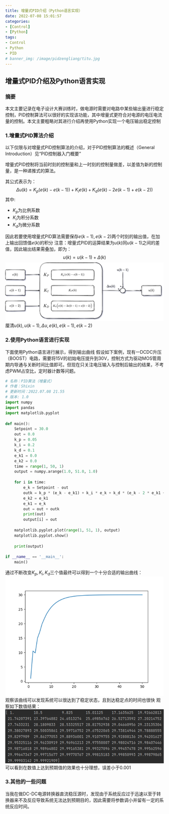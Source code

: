 ```yaml
---
title: 增量式PID介绍（Python语言实现）
date: 2022-07-08 15:01:57
categories:
- [Control]
- [Python]
tags: 
- Control
- Python
- PID
# banner_img: /image/pidzengliang/titu.jpg
--- 
```


## 增量式PID介绍及Python语言实现

### 摘要

本文主要记录在电子设计大赛训练时，做电源时需要对电路中某些输出量进行稳定控制，PID控制算法可以很好的实现该功能，其中增量式更符合对电源的电压电流量的控制。本文主要粗略对其进行介绍再使用Python实现一个电压输出稳定控制
<!-- more -->
### 1.增量式PID算法介绍

以下仅限与对增量式PID控制算法的介绍，对于PID控制算法的概述（General Introduction）见“PID控制器入门概要”

增量式PID控制将当前时刻的控制量和上一时刻的控制量做差，以差值为新的控制量，是一种递推式的算法。

其公式表示为：
$$
\Delta u(k) = K_p (e(k) - e(k-1)) + K_i e(k) + K_d(e(k) - 2e(k-1) + e(k-2)) \tag{1}
$$
其中:

- $K_p$为比例系数
- $K_i$为积分系数
- $K_d$为微分系数

因此若要使用增量式PID算法需要保存$e(k-1),e(k-2)$两个时刻的输出值，在加上输出回馈值$e(k)$的积分
注意：增量式PID的运算结果为$u(k)$同$u(k-1)$之间的差值，因此输出结果需叠加，即为：
$$
u(k) = u(k-1) + \Delta(k)
$$
![增量PID流程框图](/image/pidzengliang/zengliangpid.png)
厘清$u(k),u(k-1),\Delta u,e(k),e(k-1),e(k-2)$

### 2.使用Python语言进行实现

下面使用Python语言进行展示，得到输出曲线
假设如下案例，现有一DCDC升压（BOOST）电路，需要将15V的初始电压提升到30V，控制方式为驱动MOS管周期内导通与关断时间比值即可。但现在只关注电压输入与控制后输出的结果，不考虑PWM占空比，定时器计数等问题。

```Python
# 名称：PID算法（增量式）
# 作者：Shixin
# 更新时间：2022.07.08 21.55
# 版本: 1.0
import numpy
import pandas
import matplotlib.pyplot

def main():
    Setpoint = 30.0
    out = 0.0
    k_p = 0.05
    k_i = 0.2
    k_d = 0.1
    e_k1 = 0.0
    e_k2 = 0.0
    time = range(1, 50, 1)
    output = numpy.arange(1.0, 51.0, 1.0)

    for i in time:
        e_k = Setpoint - out
        outk = k_p * (e_k - e_k1) + k_i * e_k + k_d * (e_k - 2 * e_k1 + e_k2)
        e_k2 = e_k1
        e_k1 = e_k
        out = out + outk
        print(out)
        output[i] = out

    matplotlib.pyplot.plot(range(1, 51, 1), output)
    matplotlib.pyplot.show()

    print(output)

if __name__ == '__main__':
    main()

```

通过不断改变$K_p,K_i,K_d$三个值最终可以得到一个十分合适的输出曲线：
![PID输出曲线](/image/pidzengliang/pidout.png)
观察该曲线可以发现系统可以很达到了稳定状态，且到达稳定点的时间也很快
观察如下数值结果：
![PID输出数值结果](/image/pidzengliang/pidshuzhijieguo.png)
可以看到在数值上达到预期值的效果也十分理想，误差小于0.001

### 3.其他的一些问题

当我在做DC-DC电源转换器直流稳压源时，发现由于系统反应过于迅速以至于转换器来不及反应导致系统无法达到预期目的，因此需要将参数调小并留有一定的系统反应时间。
